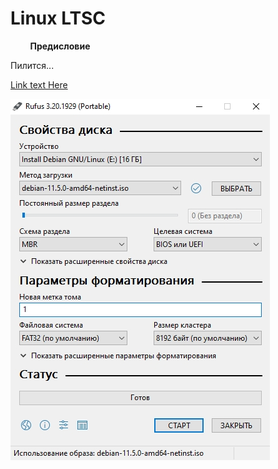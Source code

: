 # Linux LTSC

&nbsp;&nbsp;&nbsp;&nbsp;&nbsp;&nbsp;&nbsp;&nbsp;**Предисловие**

Пилится...

[Link text Here](https://link-url-here.org)

![alt text](https://github.com/simple-2ch/linux-ltsc/blob/main/images/rufus.jpg?raw=true)
